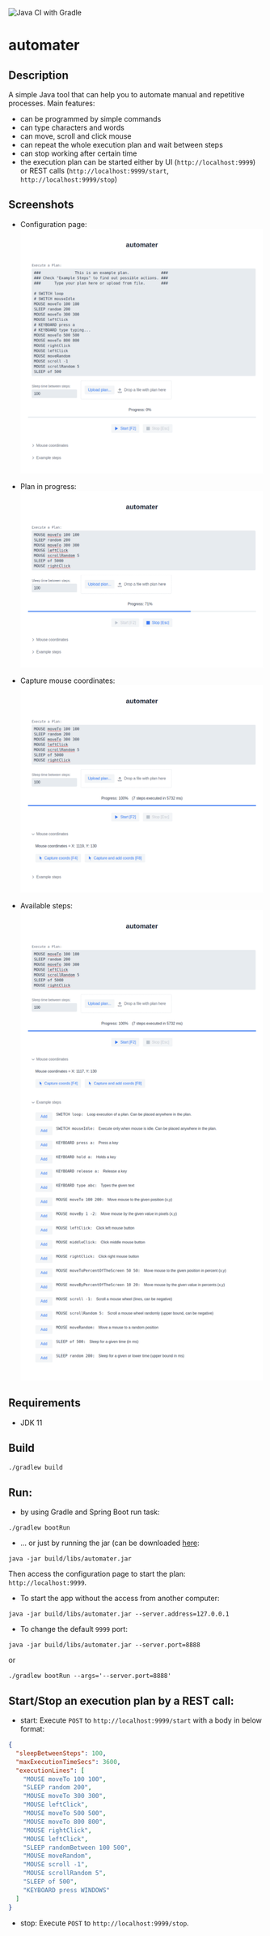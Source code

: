 ![Java CI with Gradle](https://github.com/dawidkotarba/automater/workflows/Java%20CI%20with%20Gradle/badge.svg)

# automater

## Description

A simple Java tool that can help you to automate manual and repetitive processes. Main features:

- can be programmed by simple commands
- can type characters and words
- can move, scroll and click mouse
- can repeat the whole execution plan and wait between steps
- can stop working after certain time
- the execution plan can be started either by UI (`http://localhost:9999`) or REST
  calls (`http://localhost:9999/start`, `http://localhost:9999/stop`)

## Screenshots

- Configuration page:
  ![Configuration page](doc/screenshots/main.png)

- Plan in progress:
  ![Progress](doc/screenshots/progress.png)

- Capture mouse coordinates:
  ![Mouse coordinates](doc/screenshots/coords.png)

- Available steps:
  ![Available steps](doc/screenshots/steps.png)

## Requirements

- JDK 11

## Build

```shell
./gradlew build
```

## Run:

- by using Gradle and Spring Boot run task:
```shell
./gradlew bootRun
```
- ... or just by running the jar (can be downloaded [here](https://github.com/dawidkotarba/automater/releases/latest/download/automater.jar):
```shell
java -jar build/libs/automater.jar
```

Then access the configuration page to start the plan: `http://localhost:9999`.

- To start the app without the access from another computer:
```shell
java -jar build/libs/automater.jar --server.address=127.0.0.1
```

- To change the default `9999` port:
```shell
java -jar build/libs/automater.jar --server.port=8888
```
or
```shell
./gradlew bootRun --args='--server.port=8888'
```

## Start/Stop an execution plan by a REST call:

- start:
  Execute `POST` to `http://localhost:9999/start` with a body in below format:

```json
{
  "sleepBetweenSteps": 100,
  "maxExecutionTimeSecs": 3600,
  "executionLines": [
    "MOUSE moveTo 100 100",
    "SLEEP random 200",
    "MOUSE moveTo 300 300",
    "MOUSE leftClick",
    "MOUSE moveTo 500 500",
    "MOUSE moveTo 800 800",
    "MOUSE rightClick",
    "MOUSE leftClick",
    "SLEEP randomBetween 100 500",
    "MOUSE moveRandom",
    "MOUSE scroll -1",
    "MOUSE scrollRandom 5",
    "SLEEP of 500",
    "KEYBOARD press WINDOWS"
  ]
}
```

- stop:
  Execute `POST` to `http://localhost:9999/stop`.
